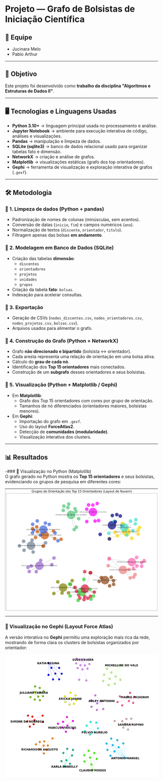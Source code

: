 # Projeto — Grafo de Bolsistas de Iniciação Científica

## 👥 Equipe
- Jucinara Melo  
- Pablo Arthur 

---

## 🎯 Objetivo
Este projeto foi desenvolvido como **trabalho da disciplina "Algoritmos e Estruturas de Dados II"**.  

---

## 🖥️ Tecnologias e Linguagens Usadas

- **Python 3.10+** → linguagem principal usada no processamento e análise.  
- **Jupyter Notebook** → ambiente para execução interativa de código, análises e visualizações.  
- **Pandas** → manipulação e limpeza de dados.  
- **SQLite (sqlite3)** → banco de dados relacional usado para organizar tabelas fato e dimensão.  
- **NetworkX** → criação e análise de grafos.  
- **Matplotlib** → visualizações estáticas (grafo dos top orientadores).  
- **Gephi** → ferramenta de visualização e exploração interativa de grafos (`.gexf`).  


---

## 🛠️ Metodologia

### 🔹 1. Limpeza de dados (Python + pandas)
- Padronização de nomes de colunas (minúsculas, sem acentos).  
- Conversão de datas (`inicio`, `fim`) e campos numéricos (`ano`).  
- Normalização de textos (`discente`, `orientador`, `titulo`).  
- Filtragem apenas das bolsas **em andamento**.  

### 🔹 2. Modelagem em Banco de Dados (SQLite)
- Criação das tabelas **dimensão**:  
  - `discentes`  
  - `orientadores`  
  - `projetos`  
  - `unidades`  
  - `grupos`  
- Criação da tabela **fato**: `bolsas`.  
- Indexação para acelerar consultas.  

### 🔹 3. Exportação
- Geração de CSVs (`nodes_discentes.csv`, `nodes_orientadores.csv`, `nodes_projetos.csv`, `bolsas.csv`).  
- Arquivos usados para alimentar o grafo.  

### 🔹 4. Construção do Grafo (Python + NetworkX)
- Grafo **não direcionado e bipartido** (bolsista ↔ orientador).  
- Cada aresta representa uma relação de orientação em uma bolsa ativa.  
- Cálculo do **grau de cada nó**.  
- Identificação dos **Top 15 orientadores** mais conectados.  
- Construção de um **subgrafo** desses orientadores e seus bolsistas.  

### 🔹 5. Visualização (Python + Matplotlib / Gephi)
- Em **Matplotlib**:  
  - Grafo dos Top 15 orientadores com cores por grupo de orientação.  
  - Tamanhos de nó diferenciados (orientadores maiores, bolsistas menores).  
- Em **Gephi**:  
  - Importação do grafo em `.gexf`.  
  - Uso do layout **ForceAtlas2**.  
  - Detecção de **comunidades (modularidade)**.  
  - Visualização interativa dos clusters.  

---

## 📊 Resultados

-### 🔹 Visualização no Python (Matplotlib)  
O grafo gerado no Python mostra os **Top 15 orientadores** e seus bolsistas, evidenciando os grupos de pesquisa em diferentes cores:  

![Grafo Python](./Slides_Apresentacao/image.png)  

---

### 🔹 Visualização no Gephi (Layout Force Atlas)  
A versão interativa no **Gephi** permitiu uma exploração mais rica da rede, mostrando de forma clara os clusters de bolsistas organizados por orientador:  

![Grafo Gephi](./Slides_Apresentacao/grafo-gephi.png)  
